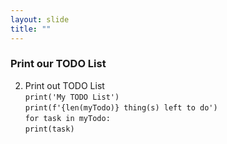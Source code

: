 ```yaml
---
layout: slide
title: ""
---
```

### Print our TODO List

2. Print out TODO List <br/>
    `print('My TODO List')` <br/>
    `print(f'{len(myTodo)} thing(s) left to do')` <br/>
    `for task in myTodo:` <br/>
            `print(task)`
